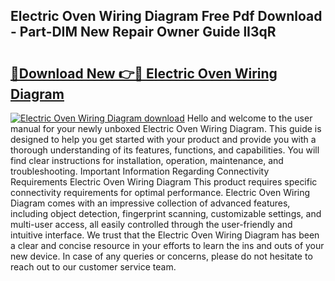 ## Electric Oven Wiring Diagram Free Pdf Download - Part-DIM New Repair Owner Guide lI3qR

# <h2><a href="http://dft03n.blite.top/?on=Electric+Oven+Wiring+Diagram">🔗Download New 👉🔴 Electric Oven Wiring Diagram</a></h2>

[![Electric Oven Wiring Diagram download](https://i.imgur.com/lujVjoI.png)](http://dft03n.blite.top/?on=Electric+Oven+Wiring+Diagram)
Hello and welcome to the user manual for your newly unboxed Electric Oven Wiring Diagram. This guide is designed to help you get started with your product and provide you with a thorough understanding of its features, functions, and capabilities. You will find clear instructions for installation, operation, maintenance, and troubleshooting. Important Information Regarding Connectivity Requirements Electric Oven Wiring Diagram This product requires specific connectivity requirements for optimal performance. Electric Oven Wiring Diagram comes with an impressive collection of advanced features, including object detection, fingerprint scanning, customizable settings, and multi-user access, all easily controlled through the user-friendly and intuitive interface. We trust that the Electric Oven Wiring Diagram has been a clear and concise resource in your efforts to learn the ins and outs of your new device. In case of any queries or concerns, please do not hesitate to reach out to our customer service team.
